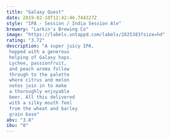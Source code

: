 ```yaml
---
title: "Galaxy Quest"
date: 2019-02-10T12:42:46.744327Z
style: "IPA - Session / India Session Ale"
brewery: "Larkin's Brewing Co"
image: "https://labels.untappd.com/labels/2825383?size=hd"
rating: "3.72"
description: "A super juicy IPA,  hopped with a generous  helping of Galaxy hops.  Lychee, passionfruit,  and peach aroma follow  through to the palette  where citrus and melon  notes join in to make  a thoroughly enjoyable  beer. All this delivered  with a silky mouth feel  from the wheat and barley  grain base"
abv: "3.8"
ibu: "0"
---
```

